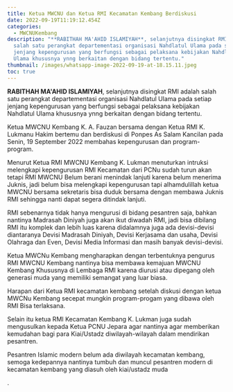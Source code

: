 ```yaml
---
title: Ketua MWCNU dan Ketua RMI Kecamatan Kembang Berdiskusi
date: 2022-09-19T11:19:12.454Z
categories:
  - MWCNUKembang
description: "**RABITHAH MA'AHID ISLAMIYAH**, selanjutnya disingkat RMI adalah
  salah satu perangkat departementasi organisasi Nahdlatul Ulama pada setiap
  jenjang kepengurusan yang berfungsi sebagai pelaksana kebijakan Nahdlatul
  Ulama khususnya ynng berkaitan dengan bidang tertentu."
thumbnail: /images/whatsapp-image-2022-09-19-at-18.15.11.jpeg
toc: true
---
```

**RABITHAH MA'AHID ISLAMIYAH**, selanjutnya disingkat RMI adalah salah satu perangkat departementasi organisasi Nahdlatul Ulama pada setiap jenjang kepengurusan yang berfungsi sebagai pelaksana kebijakan Nahdlatul Ulama khususnya ynng berkaitan dengan bidang tertentu.

Ketua MWCNU Kembang K. A. Fauzan bersama dengan Ketua RMI K. Lukmanu Hakim bertemu dan berdiskusi di Ponpes As Salam Kancilan pada Senin, 19 September 2022 membahas kepengurusan dan program-program.

Menurut Ketua RMI MWCNU Kembang K. Lukman  menuturkan intruksi melengkapi kepengurusan RMI Kecamatan dari PCNu sudah turun akan tetapi RMI MWCNU Belum berani menindak lanjuti karena belum menerima Juknis, jadi belum bisa melengkapi kepengurusan tapi alhamdulillah ketua MWCNU bersama sekretaris bisa duduk bersama dengan membawa Juknis RMI sehingga nanti dapat segera ditindak lanjuti.

RMI sebenarnya tidak hanya mengurusi di bidang pesantren saja, bahkan nantinya Madrasah Diniyah juga akan ikut diwadah RMI, jadi bisa dibilang RMI itu komplek dan lebih luas karena didalamnya juga ada devisi-devisi diantaranya Devisi Madrasah Diniyah, Devisi Kerjasama dan usaha, Devisi Olahraga dan Even, Devisi Media Informasi dan masih banyak devisi-devisi.

Ketua MWCNu Kembang mengharapkan dengan terbentuknya pengurus RMI MWCNU Kembang nantinya bisa membawa kemajuan MWCNU Kembang Khususnya di Lembaga RMI karena diurusi atau dipegang oleh generasi muda yang memiliki semangat yang luar biasa.

Harapan dari Ketua RMI kecamatan kembang setelah diskusi dengan ketua MWCNu Kembang secepat mungkin program-progam yang dibawa oleh RMI Bisa terlaksana.

Selain itu ketua RMI Kecamatan Kembang K. Lukman juga sudah mengusulkan kepada Ketua PCNU Jepara agar nantinya agar memberikan kemudahan bagi para Kiai/Ustadz diwilayah-wilayah dalam mendirikan pesantren.

Pesantren Islamic modern belum ada diwilayah kecamatan kembang, semoga kedepannya nantinya tumbuh dan muncul pesantren modern di kecamatan kembang yang diasuh oleh kiai/ustadz muda

.